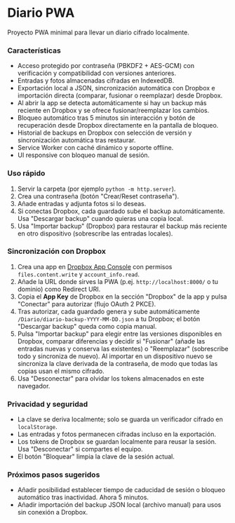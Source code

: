 # Diario PWA

Proyecto PWA minimal para llevar un diario cifrado localmente.

### Características
- Acceso protegido por contraseña (PBKDF2 + AES-GCM) con verificación y compatibilidad con versiones anteriores.
- Entradas y fotos almacenadas cifradas en IndexedDB.
- Exportación local a JSON, sincronización automática con Dropbox e importación directa (comparar, fusionar o reemplazar) desde Dropbox.
- Al abrir la app se detecta automáticamente si hay un backup más reciente en Dropbox y se ofrece fusionar/reemplazar los cambios.
- Bloqueo automático tras 5 minutos sin interacción y botón de recuperación desde Dropbox directamente en la pantalla de bloqueo.
- Historial de backups en Dropbox con selección de versión y sincronización automática tras restaurar.
- Service Worker con caché dinámico y soporte offline.
- UI responsive con bloqueo manual de sesión.

### Uso rápido
1. Servir la carpeta (por ejemplo `python -m http.server`).
2. Crea una contraseña (botón "Crear/Reset contraseña").
3. Añade entradas y adjunta fotos si lo deseas.
4. Si conectas Dropbox, cada guardado sube el backup automáticamente. Usa "Descargar backup" cuando quieras una copia local.
5. Usa "Importar backup" (Dropbox) para restaurar el backup más reciente en otro dispositivo (sobrescribe las entradas locales).

### Sincronización con Dropbox
1. Crea una app en [Dropbox App Console](https://www.dropbox.com/developers/apps) con permisos `files.content.write` y `account_info.read`.
2. Añade la URL donde sirves la PWA (p.ej. `http://localhost:8000/` o tu dominio) como Redirect URI.
3. Copia el **App Key** de Dropbox en la sección "Dropbox" de la app y pulsa "Conectar" para autorizar (flujo OAuth 2 PKCE).
4. Tras autorizar, cada guardado genera y sube automáticamente `/Diario/diario-backup-YYYY-MM-DD.json` a tu Dropbox; el botón "Descargar backup" queda como copia manual.
5. Pulsa "Importar backup" para elegir entre las versiones disponibles en Dropbox, comparar diferencias y decidir si "Fusionar" (añade las entradas nuevas y conserva las existentes) o "Reemplazar" (sobrescribe todo y sincroniza de nuevo). Al importar en un dispositivo nuevo se sincroniza la clave derivada de la contraseña, de modo que todas las copias usan el mismo cifrado.
6. Usa "Desconectar" para olvidar los tokens almacenados en este navegador.

### Privacidad y seguridad
- La clave se deriva localmente; solo se guarda un verificador cifrado en `localStorage`.
- Las entradas y fotos permanecen cifradas incluso en la exportación.
- Los tokens de Dropbox se guardan localmente para reusar la sesión. Usa "Desconectar" si compartes el equipo.
- El botón "Bloquear" limpia la clave de la sesión actual.

### Próximos pasos sugeridos
- Añadir posibilidad establecer tiempo de caducidad de sesión o bloqueo automático tras inactividad. Ahora 5 minutos.
- Añadir importación del backup JSON local (archivo manual) para usos sin conexión a Dropbox.
